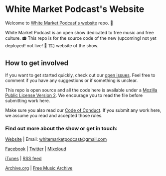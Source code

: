 # White Market Podcast's Website

Welcome to [White Market Podcast's website](https://www.whitemarketpodcast.eu/) repo. 🤗

White Market Podcast is an open show dedicated to free music and free culture. 📻 This repo is for the source code of the new (upcoming! not yet deployed! not live! 🚧 🏗️) website of the show.

## How to get involved

If you want to get started quickly, check out our [open issues](https://github.com/WhiteMarketPodcast/WMP-website/issues). Feel free to comment if you have any suggestions or if something is unclear. 

This repo is open source and all the code here is available under a [Mozilla Public License Version 2](https://github.com/WhiteMarketPodcast/WMP-website/blob/master/LICENSE.md). We encourage you to read the file before submitting work here. 

Make sure you also read our [Code of Conduct](https://github.com/WhiteMarketPodcast/WMP-website/blob/master/CODE_OF_CONDUCT.md). If you submit any work here, we assume you read and accepted those rules. 


### Find out more about the show or get in touch:

[Website](https://www.whitemarketpodcast.eu/) | Email: whitemarketpodcast@gmail.com

[Facebook](https://www.facebook.com/whitemarketpodcast) | [Twitter](https://twitter.com/WhiteMarketCast) | [Mixcloud](https://www.mixcloud.com/whitemarketpodcast/)

[iTunes](https://itunes.apple.com/gb/podcast/white-market-podcast/id1033024096) | [RSS feed](http://www.whitemarketpodcast.co.uk/feed/podcast/)

[Archive.org](https://archive.org/details/@white_market_podcast) | [Free Music Archive](https://freemusicarchive.org/curator/programamarcabranca)
